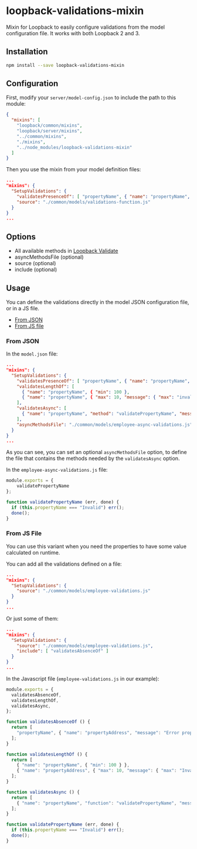# loopback-validations-mixin

Mixin for Loopback to easily configure validations from the model configuration file. It works with both Loopback 2 and 3.

## Installation

```bash
npm install --save loopback-validations-mixin
```

## Configuration

First, modify your `server/model-config.json` to include the path to this module:

```json
{
  "mixins": [
    "loopback/common/mixins",
    "loopback/server/mixins",
    "../common/mixins",
    "./mixins",
    "../node_modules/loopback-validations-mixin"
  ]
}
```

Then you use the mixin from your model definition files:

```json
...
"mixins": {
  "SetupValidations": {
    "validatesPresenceOf": [ "propertyName", { "name": "propertyName", "message": "Error property can't be blank" } ],
    "source": "./common/models/validations-function.js" 
  }
}
...
```

## Options

- All available methods in [Loopback Validate](https://apidocs.strongloop.com/loopback-datasource-juggler/#validatable)
- asyncMethodsFile (optional)
- source (optional)
- include (optional)

## Usage

You can define the validations directly in the model JSON configuration file, or in a JS file.

- [From JSON](#from-json)
- [From JS file](#from-js-file)

### From JSON

In the `model.json` file:

```json
...
"mixins": {
  "SetupValidations": {
    "validatesPresenceOf": [ "propertyName", { "name": "propertyName", "message": "Error property can't be blank" } ],
    "validatesLengthOf": [
      { "name": "propertyName", { "min": 100 },
      { "name": "propertyName", { "max": 10, "message": { "max": "invalid size" } }
    ],
    "validatesAsync": [
      { "name": "propertyName", "method": "validatePropertyName", "message": "message" }
    ],
    "asyncMethodsFile": "./common/models/employee-async-validations.js"
  }
}
...
```

As you can see, you can set an optional `asyncMethodsFile` option, to define the file that contains the methods needed by the `validatesAsync` option. 

In the `employee-async-validations.js` file:

```javascript
module.exports = {
    validatePropertyName
};

function validatePropertyName (err, done) {
  if (this.propertyName === "Invalid") err();
  done();
}
```

### From JS File

You can use this variant when you need the properties to have some value calculated on runtime.

You can add all the validations defined on a file:

```json
...
"mixins": {
  "SetupValidations": {
    "source": "./common/models/employee-validations.js"
  }
}
...
```

Or just some of them:

```json
...
"mixins": {
  "SetupValidations": {
    "source": "./common/models/employee-validations.js",
    "include": [ "validatesAbsenceOf" ]
  }
}
...
```

In the Javascript file (`employee-validations.js` in our example):

```javascript
module.exports = {
  validatesAbsenceOf,
  validatesLengthOf,
  validatesAsync,
};

function validatesAbsenceOf () {
  return [
    "propertyName", { "name": "propertyAddress", "message": "Error property can't be blank" }
  ];
}

function validatesLengthOf () {
  return [
    { "name": "propertyName", { "min": 100 } },
    { "name": "propertyAddress", { "max": 10, "message": { "max": "Invalid size" } } }
  ];
}

function validatesAsync () {
  return [
    { "name": "propertyName", "function": "validatePropertyName", "message": "message" }
  ];
}

function validatePropertyName (err, done) {
  if (this.propertyName === "Invalid") err();
  done();
}
```
